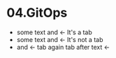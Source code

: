 # 04.GitOps
- some text and <- It's a tab
- some text and  <- It's not a tab
- and    <- tab again
tab after text   <-